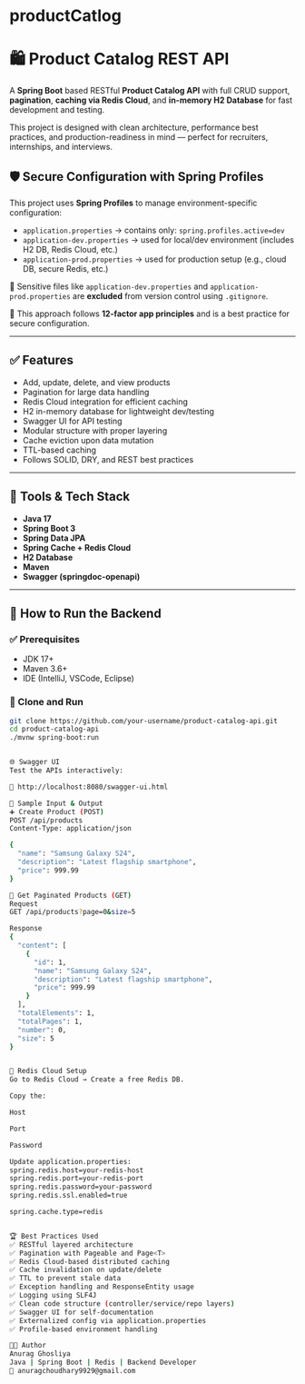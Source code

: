 # productCatlog
# 🛍️ Product Catalog REST API

A **Spring Boot** based RESTful **Product Catalog API** with full CRUD support, **pagination**, **caching via Redis Cloud**, and **in-memory H2 Database** for fast development and testing.

This project is designed with clean architecture, performance best practices, and production-readiness in mind — perfect for recruiters, internships, and interviews.

## 🛡️ Secure Configuration with Spring Profiles

This project uses **Spring Profiles** to manage environment-specific configuration:
- `application.properties` → contains only: `spring.profiles.active=dev`
- `application-dev.properties` → used for local/dev environment (includes H2 DB, Redis Cloud, etc.)
- `application-prod.properties` → used for production setup (e.g., cloud DB, secure Redis, etc.)

🚫 Sensitive files like `application-dev.properties` and `application-prod.properties` are **excluded** from version control using `.gitignore`.

🔐 This approach follows **12-factor app principles** and is a best practice for secure configuration.


---

## ✅ Features

- Add, update, delete, and view products
- Pagination for large data handling
- Redis Cloud integration for efficient caching
- H2 in-memory database for lightweight dev/testing
- Swagger UI for API testing
- Modular structure with proper layering
- Cache eviction upon data mutation
- TTL-based caching
- Follows SOLID, DRY, and REST best practices

---

## 🧰 Tools & Tech Stack

- **Java 17**
- **Spring Boot 3**
- **Spring Data JPA**
- **Spring Cache + Redis Cloud**
- **H2 Database**
- **Maven**
- **Swagger (springdoc-openapi)**

---


## 🚀 How to Run the Backend

### ✅ Prerequisites
- JDK 17+
- Maven 3.6+
- IDE (IntelliJ, VSCode, Eclipse)

### 🔧 Clone and Run
```bash
git clone https://github.com/your-username/product-catalog-api.git
cd product-catalog-api
./mvnw spring-boot:run


🌐 Swagger UI
Test the APIs interactively:

📌 http://localhost:8080/swagger-ui.html

🧪 Sample Input & Output
➕ Create Product (POST)
POST /api/products
Content-Type: application/json

{
  "name": "Samsung Galaxy S24",
  "description": "Latest flagship smartphone",
  "price": 999.99
}

📄 Get Paginated Products (GET)
Request
GET /api/products?page=0&size=5

Response
{
  "content": [
    {
      "id": 1,
      "name": "Samsung Galaxy S24",
      "description": "Latest flagship smartphone",
      "price": 999.99
    }
  ],
  "totalElements": 1,
  "totalPages": 1,
  "number": 0,
  "size": 5
}


🧠 Redis Cloud Setup
Go to Redis Cloud → Create a free Redis DB.

Copy the:

Host

Port

Password

Update application.properties:
spring.redis.host=your-redis-host
spring.redis.port=your-redis-port
spring.redis.password=your-password
spring.redis.ssl.enabled=true

spring.cache.type=redis


🏆 Best Practices Used
✅ RESTful layered architecture
✅ Pagination with Pageable and Page<T>
✅ Redis Cloud-based distributed caching
✅ Cache invalidation on update/delete
✅ TTL to prevent stale data
✅ Exception handling and ResponseEntity usage
✅ Logging using SLF4J
✅ Clean code structure (controller/service/repo layers)
✅ Swagger UI for self-documentation
✅ Externalized config via application.properties
✅ Profile-based environment handling

🧑‍💻 Author
Anurag Ghosliya
Java | Spring Boot | Redis | Backend Developer
📧 anuragchoudhary9929@gmail.com

